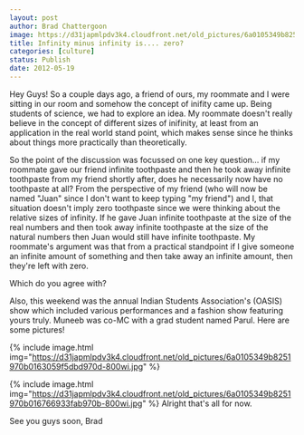 ```yaml
---
layout: post
author: Brad Chattergoon
image: https://d31japmlpdv3k4.cloudfront.net/old_pictures/6a0105349b8251970b016766933ce1970b-800wi.jpg
title: Infinity minus infinity is.... zero? 
categories: [culture]
status: Publish
date: 2012-05-19
---
```


Hey Guys! So a couple days ago, a friend of ours, my roommate and I were sitting in our room and somehow the concept of inifity came up. Being students of science, we had to explore an idea. My roommate doesn't really believe in the concept of different sizes of inifinity, at least from an application in the real world stand point, which makes sense since he thinks about things more practically than theoretically.

So the point of the discussion was focussed on one key question... if my roommate gave our friend infinite toothpaste and then he took away infinite toothpaste from my friend shortly after, does he necessarily now have no toothpaste at all? From the perspective of my friend (who will now be named "Juan" since I don't want to keep typing "my friend") and I, that situation doesn't imply zero toothpaste since we were thinking about the relative sizes of infinity. If he gave Juan infinite toothpaste at the size of the real numbers and then took away infinite toothpaste at the size of the natural numbers then Juan would still have infinite toothpaste. 
My roommate's argument was that from a practical standpoint if I give someone an infinite amount of something and then take away an infinite amount, then they're left with zero.

Which do you agree with?

Also, this weekend was the annual Indian Students Association's (OASIS) show which included various performances and a fashion show featuring yours truly. Muneeb was co-MC with a grad student named Parul. Here are some pictures!


{% include image.html img="https://d31japmlpdv3k4.cloudfront.net/old_pictures/6a0105349b8251970b0163059f5dbd970d-800wi.jpg" %}

{% include image.html img="https://d31japmlpdv3k4.cloudfront.net/old_pictures/6a0105349b8251970b016766933fab970b-800wi.jpg" %}
Alright that's all for now.

See you guys soon,
Brad
